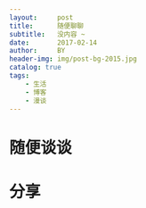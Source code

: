 ```yaml
---
layout:     post
title:      随便聊聊
subtitle:   没内容 ~ 
date:       2017-02-14
author:     BY
header-img: img/post-bg-2015.jpg
catalog: true
tags:
    - 生活
    - 博客
    - 漫谈
---
```


# 随便谈谈


# 分享





